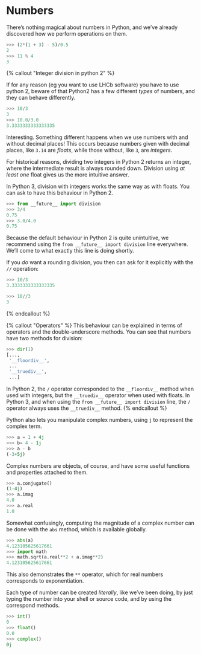 # Numbers

There’s nothing magical about numbers in Python, and we’ve already discovered 
how we perform operations on them.

```python
>>> (2*(1 + 3) - 5)/0.5
2
>>> 11 % 4
3
```


{% callout "Integer division in python 2" %}

If for any reason (eg you want to use LHCb software) you have to use python 2, 
beware of that Python2 has a few different _types_ of numbers, and they can 
behave differently.

```python
>>> 10/3
3
>>> 10.0/3.0
3.3333333333333335
```

Interesting. Something different happens when we use numbers with and without 
decimal places! This occurs because numbers given with decimal places, like 
`3.14`  are _floats_, while those without, like `3`, are _integers_.

For historical reasons, dividing two integers in Python 2 returns an integer, 
where the intermediate result is always rounded down. Division using _at least 
one_ float gives us the more intuitive answer.

In Python 3, division with integers works the same way as with floats. You can 
ask to have this behaviour in Python 2.

```python
>>> from __future__ import division
>>> 3/4
0.75
>>> 3.0/4.0
0.75
```

Because the default behaviour in Python 2 is quite unintuitive, we recommend 
using the `from __future__ import division` line everywhere. We’ll come to what exactly this 
line is doing shortly.

If you _do_ want a rounding division, you then can ask for it explicitly with 
the `//` operation:

```python
>>> 10/3
3.3333333333333335

>>> 10//3
3
```
{% endcallout %}

{% callout "Operators" %}
This behaviour can be explained in terms of operators and the double-underscore 
methods. You can see that numbers have two methods for division:

```python
>>> dir(1)
[...,
 '__floordiv__',
 ...
 '__truediv__',
 ...]
```

In Python 2, the `/` operator corresponded to the `__floordiv__` method when 
used with integers, but the `__truediv__` operator when used with floats. In 
Python 3, and when using the `from __future__ import division` line, the `/` 
operator always uses the `__truediv__` method.
{% endcallout %}

Python also lets you manipulate complex numbers, using `j` to represent the 
complex term.

```python
>>> a = 1 + 4j
>>> b= 4 - 1j
>>> a - b
(-3+5j)
```

Complex numbers are objects, of course, and have some useful functions and 
properties attached to them.

```python
>>> a.conjugate()
(1-4j)
>>> a.imag
4.0
>>> a.real
1.0
```

Somewhat confusingly, computing the magnitude of a complex number can be done 
with the `abs` method, which is available globally.

```python
>>> abs(a)
4.123105625617661
>>> import math
>>> math.sqrt(a.real**2 + a.imag**2)
4.123105625617661
```

This also demonstrates the `**` operator, which for real numbers corresponds to 
exponentiation.

Each type of number can be created _literally_, like we’ve been doing, by just 
typing the number into your shell or source code, and by using the correspond 
methods.

```python
>>> int()
0
>>> float()
0.0
>>> complex()
0j
```
